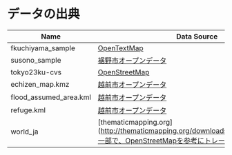 # データの出典

|Name|Data Source|
|---|---|
|fkuchiyama_sample|[OpenTextMap](http://opentextmap.org/library/?p=2808)|
|susono_sample|[裾野市オープンデータ](http://www.city.susono.shizuoka.jp/shisei/9/1/index.html)|
|tokyo23ku-cvs|[OpenStreetMap](https://www.openstreetmap.org)|
|echizen_map.kmz|[越前市オープンデータ](http://www.city.echizen.lg.jp/office/010/021/open-data-echizen.html)|
|flood_assumed_area.kml|[越前市オープンデータ](http://www.city.echizen.lg.jp/office/010/021/open-data-echizen.html)|
|refuge.kml|[越前市オープンデータ](http://www.city.echizen.lg.jp/office/010/021/open-data-echizen.html)|
|world_ja|[thematicmapping.org](http://thematicmapping.org/downloads/world_borders.php], [一部で、OpenStreetMapを参考にトレース](https://www.openstreetmap.org/)|
